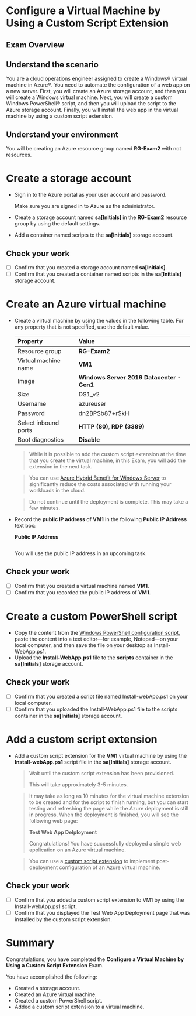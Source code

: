 # Configure a Virtual Machine by Using a Custom Script Extension

## Exam Overview

## Understand the scenario

You are a cloud operations engineer assigned to create a Windows® virtual machine in Azure®. You need to automate the configuration of a web app on a new server. First, you will create an Azure storage account, and then you will create a Windows virtual machine. Next, you will create a custom Windows PowerShell® script, and then you will upload the script to the Azure storage account. Finally, you will install the web app in the virtual machine by using a custom script extension.

## Understand your environment

You will be creating an Azure resource group named **RG-Exam2** with not resources.

# Create a storage account

- Sign in to the Azure portal as your user account and password.

  Make sure you are signed in to Azure as the administrator.
- Create a storage account named **sa[Initials]** in the **RG-Exam2** resource group by using the default settings.
- Add a container named scripts to the **sa[Initials]** storage account.

## Check your work

- [ ] Confirm that you created a storage account named **sa[Initials]**.
- [ ] Confirm that you created a container named scripts in the **sa[Initials]** storage account.

# Create an Azure virtual machine

- Create a virtual machine by using the values in the following table. For any property that is not specified, use the default value.

  | Property             | Value                                     |
  | :------------------- | :---------------------------------------- |
  | Resource group       | **RG-Exam2**                              |
  | Virtual machine name | **VM1**                                   |
  | Image                | **Windows Server 2019 Datacenter - Gen1** |
  | Size                 | DS1_v2                                    |
  | Username             | azureuser                                 |
  | Password             | dn2BPSb87+r$kH                            |
  | Select inbound ports | **HTTP (80)**, **RDP (3389)**             |
  | Boot diagnostics     | **Disable**                               |

  > While it is possible to add the custom script extension at the time that you create the virtual machine, in this Exam, you will add the extension in the next task.

  > You can use [Azure Hybrid Benefit for Windows Server](https://docs.microsoft.com/en-us/azure/virtual-machines/windows/hybrid-use-benefit-licensing) to significantly reduce the costs associated with running your workloads in the cloud.

  > Do not continue until the deployment is complete. This may take a few minutes.

- Record the **public IP address** of **VM1** in the following **Public IP Address** text box:

  **Public IP Address**
  
  ```
  ```
  
  You will use the public IP address in an upcoming task.

## Check your work

- [ ] Confirm that you created a virtual machine named **VM1**.
- [ ] Confirm that you recorded the public IP address of **VM1**.

# Create a custom PowerShell script

- Copy the content from the [Windows PowerShell configuration script](https://raw.githubusercontent.com/LuzTellez/ChallengeLabs_ArmResources/master/Labs/AIS/Install-WebApp.ps1), paste the content into a text editor—for example, Notepad—on your local computer, and then save the file on your desktop as Install-WebApp.ps1.
- Upload the **Install-WebApp.ps1** file to the **scripts** container in the **sa[Initials]** storage account.

## Check your work

- [ ] Confirm that you created a script file named Install-webApp.ps1 on your local computer.
- [ ] Confirm that you uploaded the Install-WebApp.ps1 file to the scripts container in the **sa[Initials]** storage account.

# Add a custom script extension

- Add a custom script extension for the **VM1** virtual machine by using the **Install-webApp.ps1** script file in the **sa[Initials]** storage account.

  > Wait until the custom script extension has been provisioned.
  >
  > This will take approximately 3-5 minutes.

  >It may take as long as 10 minutes for the virtual machine extension to be created and for the script to finish running, but you can start testing and refreshing the page while the Azure deployment is still in progress. When the deployment is finished, you will see the following web page:
  >
  >**Test Web App Delployment**
  >
  >Congratulations! You have successfully deployed a simple web application on an Azure virtual machine.

  > You can use a [custom script extension](https://docs.microsoft.com/en-us/azure/virtual-machines/extensions/custom-script-windows) to implement post-deployment configuration of an Azure virtual machine.

## Check your work

- [ ] Confirm that you added a custom script extension to VM1 by using the Install-webApp.ps1 script.
- [ ] Confirm that you displayed the Test Web App Deployment page that was installed by the custom script extension.

# Summary

Congratulations, you have completed the **Configure a Virtual Machine by Using a Custom Script Extension** Exam.

You have accomplished the following:

- Created a storage account.
- Created an Azure virtual machine.
- Created a custom PowerShell script.
- Added a custom script extension to a virtual machine.